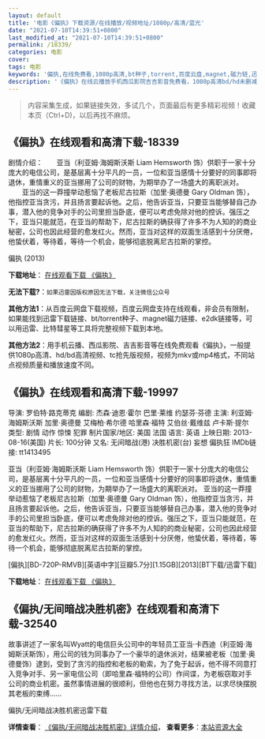 ```yaml
---
layout: default
title: '电影《偏执》下载资源/在线播放/视频地址/1080p/高清/蓝光'
date: "2021-07-10T14:39:51+0800"
last_modified_at: "2021-07-10T14:39:51+0800"
permalink: /18339/
categories: 电影
cover:
tags: 电影
keywords: '偏执,在线免费看,1080p高清,bt种子,torrent,百度云盘,magnet,磁力链,迅雷下载资源'
description: '《偏执》在线云播放手机西瓜影院吉吉影音免费看，1080p高清bd/hd未删减完整版和tc抢先枪版，mkv/mp4格式，附带bt/torrent种子、magnet/磁力链、百度云盘、网盘资源迅雷下载链接'
---
```


>内容采集生成，如果链接失效，多试几个，页面最后有更多精彩视频！收藏本页（Ctrl+D)，以后再找不麻烦。


## 《偏执》在线观看和高清下载-18339

剧情介绍：　　亚当（利亚姆·海姆斯沃斯 Liam Hemsworth 饰）供职于一家十分庞大的电信公司，是基层离十分平凡的一员，一位和亚当感情十分要好的同事即将退休，重情重义的亚当挪用了公司的财物，为期举办了一场盛大的离职派对。  　　亚当的这一莽撞举动惹恼了老板尼古拉斯（加里·奥德曼 Gary Oldman 饰），他指控亚当贪污，并且扬言要起诉他。之后，他告诉亚当，只要亚当能够替自己办事，潜入他的竞争对手的公司里担当卧底，便可以考虑免除对他的控诉。强压之下，亚当只能就范，在亚当的帮助下，尼古拉斯的确获得了许多不为人知的的商业秘密，公司也因此经营的愈发红火。然而，亚当对这样的双面生活感到十分厌倦，他蛰伏着，等待着，等待一个机会，能够彻底脱离尼古拉斯的掌控。


偏执 (2013)

**下载地址**： [在线观看下载 《偏执》](https://www.btbtdy.me/btdy/dy3014.html) 


**无法下载?**：`如果迅雷因版权原因无法下载，关注微信公众号 `

**其他方法1**：从百度云网盘下载视频，百度云网盘支持在线观看，非会员有限制，如果能找到迅雷下载链接、bt/torrent种子、magnet磁力链接、e2dk链接等，可以用迅雷、比特彗星等工具将完整视频下载到本地。

**其他方法2**：用手机云播、西瓜影院、吉吉影音等在线免费观看《偏执》，一般提供1080p高清、hd/bd高清视频、tc抢先版视频，视频为mkv或mp4格式，不同站点视频质量和播放速度不同。


## 《偏执》在线观看和高清下载-19997

导演: 罗伯特·路克蒂克 编剧: 杰森·迪恩·霍尔 巴里·莱维 约瑟芬·芬德 主演: 利亚姆·海姆斯沃斯 加里·奥德曼 艾梅柏·希尔德 哈里森·福特 艾伯丝·戴维兹 卢卡斯·提尔 类型: 剧情 动作 惊悚 犯罪 制片国家/地区: 美国 法国 语言: 英语 上映日期: 2013-08-16(美国) 片长: 100分钟 又名: 无间暗战(港) 决胜机密(台) 妄想 偏执狂 IMDb链接: tt1413495

亚当（利亚姆·海姆斯沃斯 Liam Hemsworth 饰）供职于一家十分庞大的电信公司，是基层离十分平凡的一员，一位和亚当感情十分要好的同事即将退休，重情重义的亚当挪用了公司的财物，为期举办了一场盛大的离职派对。 亚当的这一莽撞举动惹恼了老板尼古拉斯（加里·奥德曼 Gary Oldman 饰），他指控亚当贪污，并且扬言要起诉他。之后，他告诉亚当，只要亚当能够替自己办事，潜入他的竞争对手的公司里担当卧底，便可以考虑免除对他的控诉。强压之下，亚当只能就范，在亚当的帮助下，尼古拉斯的确获得了许多不为人知的的商业秘密，公司也因此经营的愈发红火。然而，亚当对这样的双面生活感到十分厌倦，他蛰伏着，等待着，等待一个机会，能够彻底脱离尼古拉斯的掌控。


[偏执][BD-720P-RMVB][英语中字][豆瓣5.7分][1.15GB][2013][BT下载/迅雷下载]

**下载地址**： [在线观看下载 《偏执》](https://www.btdx8.com/torrent/paranoia_2013.html) 


## 《偏执/无间暗战决胜机密》在线观看和高清下载-32540

故事讲述了一家名叫Wyatt的电信巨头公司中的年轻员工亚当&middot;卡西迪（利亚姆&middot;海姆斯沃斯饰），用公司的钱为同事办了一个豪华的退休派对，结果被老板（加里&middot;奥德曼饰）逮到，受到了贪污的指控和老板的勒索，为了免于起诉，他不得不同意打入竞争对手、另一家电信公司（即哈里森·福特的公司）作间谍，为老板窃取对手公司的商业机密。虽然事情进展的很顺利，但他也在努力寻找方法，以求尽快摆脱其老板的束缚&hellip;…


偏执/无间暗战决胜机密迅雷下载

**详情查看**： [《偏执/无间暗战决胜机密》详情介绍](/movie/32540/)， **查看更多**：[本站资源大全](/movie/t/all/)

